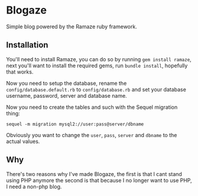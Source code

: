 Blogaze
========

Simple blog powered by the Ramaze ruby framework.

Installation
------------

You'll need to install Ramaze, you can do so by running `gem install ramaze`, 
next you'll want to install the required gems, run `bundle install`, hopefully that works.

Now you need to setup the database, rename the `config/database.default.rb` to `config/database.rb` 
and set your database username, password, server and database name.

Now you need to create the tables and such with the Sequel migration thing:

`sequel -m migration mysql2://user:pass@server/dbname`

Obviously you want to change the `user`, `pass`, `server` and `dbname` to the actual values.

Why
------

There's two reasons why I've made Blogaze, the first is that I cant stand using PHP anymore
the second is that because I no longer want to use PHP, I need a non-php blog.